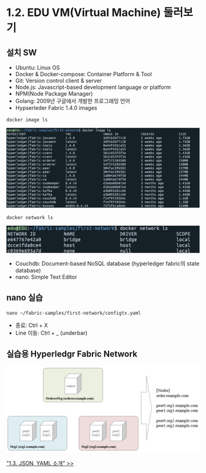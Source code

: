 # 1.2. EDU VM(Virtual Machine) 둘러보기

## 설치 SW
- Ubuntu: Linux OS
- Docker & Docker-compose: Container Platform & Tool
- Git: Version control client & server
- Node.js: Javascript-based development language or platform 
- NPM(Node Package Manager)
- Golang: 2009년 구글에서 개발한 프로그래밍 언어
- Hypserleder Fabric 1.4.0 images
```shell
docker image ls
```
![docker image ls](https://github.com/skblockedu/edu19/blob/master/images/Session2_1.png)

```shell
docker network ls
```
![docker netowork ls](https://github.com/skblockedu/edu19/blob/master/images/Session2_2.png)


- Couchdb: Document-based NoSQL database (hyperledger fabric의 state database)
- nano: Simple Text Editor

## nano 실습
```shell
nano ~/fabric-samples/first-network/configtx.yaml
```
- 종료: Ctrl + X
- Line 이동: Ctrl + _  (underbar)

## 실습용 Hyperledgr Fabric Network
![network1](https://github.com/skblockedu/edu19/blob/master/images/network1.png)

["1.3. JSON, YAML 소개" >>](https://github.com/skblockedu/edu19/blob/master/Session1_3.md)
